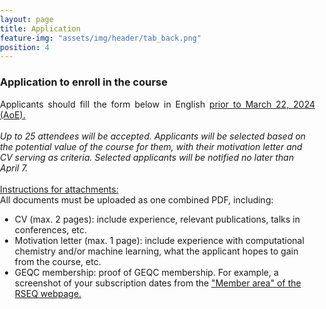 ```yaml
---
layout: page
title: Application
feature-img: "assets/img/header/tab_back.png"
position: 4
---
```


### Application to enroll in the course

<p align="justify">
Applicants should fill the form below in English <u>prior to March 22, 2024 (AoE).</u></p><br>

<i>Up to 25 attendees will be accepted. Applicants will be selected based on the potential value of the course for them, with their motivation letter and CV serving as criteria. Selected applicants will be notified no later than April 7.</i><br><br>

<p align="justify"><u>Instructions for attachments:</u></p>

All documents must be uploaded as one combined PDF, including:
* CV (max. 2 pages): include experience, relevant publications, talks in conferences, etc.
* Motivation letter (max. 1 page): include experience with computational chemistry and/or machine learning, what the applicant hopes to gain from the course, etc.
* GEQC membership: proof of GEQC membership. For example, a screenshot of your subscription dates from the <a href='https://rseq.playoffinformatica.com/FormLogin.php'>"Member area" of the RSEQ webpage.</a>


<br><br>

<html>
  <head>
    <title>CAMLC24 registration form</title>
    <style>
      html, body {
      min-height: 100%;
      }
      body, div, form, input, select, p { 
      padding: 0;
      margin: 0;
      outline: none;
      }
      body {
      background-size: cover;
      }
      h1, h2 {
      text-transform: uppercase;
      font-weight: 400;
      }
      h2 {
      margin: 0 0 0 8px;
      }
      .main-block {
      display: flex;
      flex-direction: column;
      justify-content: center;
      align-items: center;
      height: 100%;
      padding: 25px;
      background: #eaeaea;
      }
      .left-part, form {
      padding: 25px;
      }
      .left-part {
      text-align: center;
      }
      .fa-graduation-cap {
      font-size: 72px;
      }
      form {
      background: #ffffff; 
      border: 1px solid #ccc;
      width: 50%;
      }
      .title {
      display: flex;
      align-items: center;
      margin-bottom: 20px;
      }
      .info {
      display: flex;
      flex-direction: column;
      }
      input, select {
      padding: 5px;
      margin-bottom: 30px;
      background: transparent;
      border: none;
      border-bottom: 1px solid #ccc;
      }
      select option {
      /* margin: 40px; */
      background: #ffffff;
      color: #000000;
      /* text-shadow: 0 1px 0 rgba(0, 0, 0, 0.4); */
      }
      input, textarea {
      padding: 5px;
      margin-bottom: 30px;
      background: transparent;
      border: 1px solid #ccc;
      }
      textarea::placeholder {
      color: #ccc;
      }      
      input::placeholder {
      color: #ccc;
      }
      option:focus {
      border: none;
      }
      option {
      background: black; 
      border: none;
      }
      .btn-item, button {
      padding: 10px 5px;
      margin-top: 20px;
      border-radius: 5px; 
      border: none;
      background: #26a9e0; 
      text-decoration: none;
      font-size: 15px;
      font-weight: 400;
      color: #fff;
      }
      .btn-item {
      display: inline-block;
      margin: 20px 5px 0;
      }
      button {
      width: 100%;
      }
      button:hover, .btn-item:hover {
      background: #85d6de;
      }
      .main-block {
      flex-direction: row;
      height: calc(100% - 50px);
      }
      
      }
    </style>
  </head>
  <body>
    <center>
    <form action="https://api.web3forms.com/submit" enctype="multipart/form-data" method="POST">
    <div class="title">
        <i class="fas fa-pencil-alt"></i> 
        <h2>Register here</h2>
    </div>
    <div class="info">
        <input type="hidden" id="redirect" name="redirect" value="https://https://camlccourse.github.io/pages/success.html" />
        <input type="hidden" id="access_key" name="access_key" value="47eccb18-9823-408a-b108-e0b03e4736b5" />
        <!-- Personal info -->
        <input class="fname" type="text" name="name" placeholder="Full name" required>
        <input type="email" name="email" placeholder="Email" required>
        <input type="text" name="institution" placeholder="Institution" required>
        <input type="text" name="group" placeholder="Research group" required>
        <!-- Yes or No questions -->
        <p align="justify">Are you a GEQC member?</p>
        <select name="GEQC member" required>
        <option value=""></option>
        <option value="No">No</option>
        <option value="Yes">Yes</option>
        </select>
        <p align="justify">Do you have a laptop you can bring to the course?</p>
        <select name="Laptop" required>
        <option value=""></option>
        <option value="No">No</option>
        <option value="Yes">Yes</option>
        </select>
        <p align="justify">Do you have proficient understanding of English?</p>
        <select name="English level" required>
        <option value=""></option>
        <option value="No">No</option>
        <option value="Yes">Yes</option>
        </select>
        <!-- CV box -->
        <!-- <p align="justify">
        <label for="counter-input" class="label">Characters: <span id="counter-display" class="tag is-success">0/2000</span></label></p>
        <textarea name="CV" id='counter-input' placeholder="CV summary (experience, relevant publications, talks in conferences, etc.)" rows="5" cols="50" maxlength="2000" required></textarea>
        <script>
        (() => {
          const counter = (() => {
            const input = document.getElementById('counter-input'),
              display = document.getElementById('counter-display'),
              changeEvent = (evt) => {
                const charCount = evt.target.value.length;
                display.innerHTML = `${charCount}/2000`;
              },
              getInput = () => input.value,
              countEvent = () => input.addEventListener('keyup', changeEvent),
              init = () => countEvent();
            return {
              init: init
            }
          })();
          counter.init();
        })();
        </script> -->
        <!-- Motivation letter box -->
        <!-- <p align="justify">
        <label for="counter-input2" class="label">Characters: <span id="counter-display2" class="tag is-success">0/2000</span></label></p>
        <textarea name="Motivation letter" id='counter-input2' placeholder="Motivation letter (experience with computational chemistry, what the applicant hopes to gain from the course, etc.)" rows="5" cols="50" maxlength="2000" required></textarea>
        <script>
        (() => {
          const counter = (() => {
            const input = document.getElementById('counter-input2'),
              display = document.getElementById('counter-display2'),
              changeEvent = (evt) => {
                const charCount = evt.target.value.length;
                display.innerHTML = `${charCount}/2000`;
              },
              getInput = () => input.value,
              countEvent = () => input.addEventListener('keyup', changeEvent),
              init = () => countEvent();
            return {
              init: init
            }
          })();
          counter.init();
        })();
        </script> -->
        <!-- ATTACHMENTS -->
        <p align="justify">CV, Motivation Letter (and GEQC membership)</p>
        <input type="file" name="CV" accept="application/pdf" required />
        <!-- <p align="justify">&nbsp;&nbsp;CV of the applicant (max. 2 pages)</p>
        <input type="file" name="CV" accept="application/pdf" required /> -->
        <!-- <p align="justify">&nbsp;&nbsp;Motivation letter (max. 1 page)</p>
        <input type="file" name="Letter" accept="application/pdf" required /> -->
        <!-- <p align="justify">&nbsp;&nbsp;GEQC membership</p>
        <input type="file" name="GEQC" accept="application/pdf" /> -->
    </div>
    <!-- <div class="checkbox">
        <input type="checkbox" name="checkbox"><span>I agree to the <a href="https://www.w3docs.com/privacy-policy">Privacy Poalicy for W3Docs.</a></span>
    </div> -->
    <button type="submit" href="/">Submit</button>
    </form></center>
  </body>
</html>
